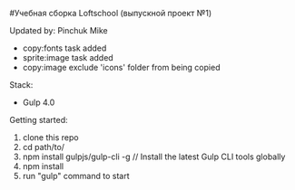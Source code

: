 #Учебная сборка Loftschool (выпускной проект №1) 

Updated by: Pinchuk Mike
- copy:fonts task added
- sprite:image task added
- copy:image exclude 'icons' folder from being copied

Stack:
 - Gulp 4.0
 
Getting started:

1. clone this repo
2. cd path/to/
9. npm install gulpjs/gulp-cli -g  // Install the latest Gulp CLI tools globally
4. npm install
6. run "gulp" command to start

